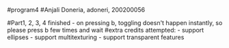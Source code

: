 #program4
#Anjali Doneria, adoneri, 200200056

#Part1, 2, 3, 4 finished
    - on pressing b, toggling doesn't happen instantly, so please press b few times and wait
#extra credits attempted:
    - support ellipses
    - support multitexturing
    - support transparent features
